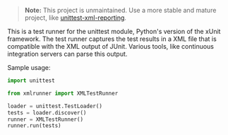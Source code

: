 > **Note:** This project is unmaintained. Use a more stable and mature
project, like
[unittest-xml-reporting](https://github.com/xmlrunner/unittest-xml-reporting).

This is a test runner for the unittest module, Python's version of the xUnit
framework. The test runner captures the test results in a XML file that is
compatible with the XML output of JUnit. Various tools, like continuous
integration servers can parse this output.

Sample usage:

```python
import unittest

from xmlrunner import XMLTestRunner

loader = unittest.TestLoader()
tests = loader.discover()
runner = XMLTestRunner()
runner.run(tests)
```

